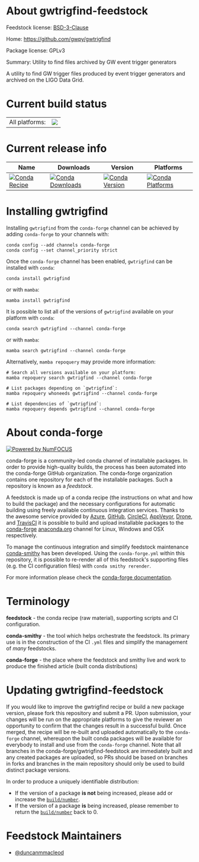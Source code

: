About gwtrigfind-feedstock
==========================

Feedstock license: [BSD-3-Clause](https://github.com/conda-forge/gwtrigfind-feedstock/blob/main/LICENSE.txt)

Home: https://github.com/gwpy/gwtrigfind

Package license: GPLv3

Summary: Utility to find files archived by GW event trigger generators

A utility to find GW trigger files produced by event trigger generators
and archived on the LIGO Data Grid.


Current build status
====================


<table><tr><td>All platforms:</td>
    <td>
      <a href="https://dev.azure.com/conda-forge/feedstock-builds/_build/latest?definitionId=6116&branchName=main">
        <img src="https://dev.azure.com/conda-forge/feedstock-builds/_apis/build/status/gwtrigfind-feedstock?branchName=main">
      </a>
    </td>
  </tr>
</table>

Current release info
====================

| Name | Downloads | Version | Platforms |
| --- | --- | --- | --- |
| [![Conda Recipe](https://img.shields.io/badge/recipe-gwtrigfind-green.svg)](https://anaconda.org/conda-forge/gwtrigfind) | [![Conda Downloads](https://img.shields.io/conda/dn/conda-forge/gwtrigfind.svg)](https://anaconda.org/conda-forge/gwtrigfind) | [![Conda Version](https://img.shields.io/conda/vn/conda-forge/gwtrigfind.svg)](https://anaconda.org/conda-forge/gwtrigfind) | [![Conda Platforms](https://img.shields.io/conda/pn/conda-forge/gwtrigfind.svg)](https://anaconda.org/conda-forge/gwtrigfind) |

Installing gwtrigfind
=====================

Installing `gwtrigfind` from the `conda-forge` channel can be achieved by adding `conda-forge` to your channels with:

```
conda config --add channels conda-forge
conda config --set channel_priority strict
```

Once the `conda-forge` channel has been enabled, `gwtrigfind` can be installed with `conda`:

```
conda install gwtrigfind
```

or with `mamba`:

```
mamba install gwtrigfind
```

It is possible to list all of the versions of `gwtrigfind` available on your platform with `conda`:

```
conda search gwtrigfind --channel conda-forge
```

or with `mamba`:

```
mamba search gwtrigfind --channel conda-forge
```

Alternatively, `mamba repoquery` may provide more information:

```
# Search all versions available on your platform:
mamba repoquery search gwtrigfind --channel conda-forge

# List packages depending on `gwtrigfind`:
mamba repoquery whoneeds gwtrigfind --channel conda-forge

# List dependencies of `gwtrigfind`:
mamba repoquery depends gwtrigfind --channel conda-forge
```


About conda-forge
=================

[![Powered by
NumFOCUS](https://img.shields.io/badge/powered%20by-NumFOCUS-orange.svg?style=flat&colorA=E1523D&colorB=007D8A)](https://numfocus.org)

conda-forge is a community-led conda channel of installable packages.
In order to provide high-quality builds, the process has been automated into the
conda-forge GitHub organization. The conda-forge organization contains one repository
for each of the installable packages. Such a repository is known as a *feedstock*.

A feedstock is made up of a conda recipe (the instructions on what and how to build
the package) and the necessary configurations for automatic building using freely
available continuous integration services. Thanks to the awesome service provided by
[Azure](https://azure.microsoft.com/en-us/services/devops/), [GitHub](https://github.com/),
[CircleCI](https://circleci.com/), [AppVeyor](https://www.appveyor.com/),
[Drone](https://cloud.drone.io/welcome), and [TravisCI](https://travis-ci.com/)
it is possible to build and upload installable packages to the
[conda-forge](https://anaconda.org/conda-forge) [anaconda.org](https://anaconda.org/)
channel for Linux, Windows and OSX respectively.

To manage the continuous integration and simplify feedstock maintenance
[conda-smithy](https://github.com/conda-forge/conda-smithy) has been developed.
Using the ``conda-forge.yml`` within this repository, it is possible to re-render all of
this feedstock's supporting files (e.g. the CI configuration files) with ``conda smithy rerender``.

For more information please check the [conda-forge documentation](https://conda-forge.org/docs/).

Terminology
===========

**feedstock** - the conda recipe (raw material), supporting scripts and CI configuration.

**conda-smithy** - the tool which helps orchestrate the feedstock.
                   Its primary use is in the construction of the CI ``.yml`` files
                   and simplify the management of *many* feedstocks.

**conda-forge** - the place where the feedstock and smithy live and work to
                  produce the finished article (built conda distributions)


Updating gwtrigfind-feedstock
=============================

If you would like to improve the gwtrigfind recipe or build a new
package version, please fork this repository and submit a PR. Upon submission,
your changes will be run on the appropriate platforms to give the reviewer an
opportunity to confirm that the changes result in a successful build. Once
merged, the recipe will be re-built and uploaded automatically to the
`conda-forge` channel, whereupon the built conda packages will be available for
everybody to install and use from the `conda-forge` channel.
Note that all branches in the conda-forge/gwtrigfind-feedstock are
immediately built and any created packages are uploaded, so PRs should be based
on branches in forks and branches in the main repository should only be used to
build distinct package versions.

In order to produce a uniquely identifiable distribution:
 * If the version of a package **is not** being increased, please add or increase
   the [``build/number``](https://docs.conda.io/projects/conda-build/en/latest/resources/define-metadata.html#build-number-and-string).
 * If the version of a package **is** being increased, please remember to return
   the [``build/number``](https://docs.conda.io/projects/conda-build/en/latest/resources/define-metadata.html#build-number-and-string)
   back to 0.

Feedstock Maintainers
=====================

* [@duncanmmacleod](https://github.com/duncanmmacleod/)

